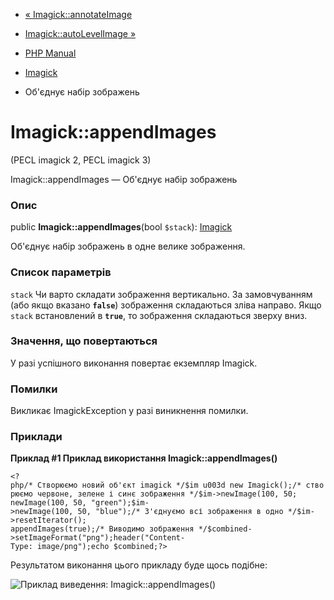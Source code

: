 - [« Imagick::annotateImage](imagick.annotateimage.md)
- [Imagick::autoLevelImage »](imagick.autolevelimage.md)

- [PHP Manual](index.md)
- [Imagick](class.imagick.md)
- Об'єднує набір зображень

# Imagick::appendImages

(PECL imagick 2, PECL imagick 3)

Imagick::appendImages — Об'єднує набір зображень

### Опис

public **Imagick::appendImages**(bool `$stack`):
[Imagick](class.imagick.md)

Об'єднує набір зображень в одне велике зображення.

### Список параметрів

`stack`
Чи варто складати зображення вертикально. За замовчуванням (або якщо
вказано **`false`**) зображення складаються зліва направо. Якщо
`stack` встановлений в **`true`**, то зображення складаються зверху
вниз.

### Значення, що повертаються

У разі успішного виконання повертає екземпляр Imagick.

### Помилки

Викликає ImagickException у разі виникнення помилки.

### Приклади

**Приклад #1 Приклад використання **Imagick::appendImages()****

` <?php/* Створюємо новий об'єкт imagick */$im u003d new Imagick();/* створюємо червоне, зелене і синє зображення */$im->newImage(100, 50; newImage(100, 50, "green");$im->newImage(100, 50, "blue");/* З'єднуємо всі зображення в одно */$im->resetIterator(); appendImages(true);/* Виводимо зображення */$combined->setImageFormat("png");header("Content-Type: image/png");echo $combined;?> `

Результатом виконання цього прикладу буде щось подібне:

![Приклад виведення:
Imagick::appendImages()](images/c0d23d2d6769e53e24a1b3136c064577-floodfillpaint_intermediate.png)

